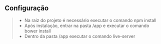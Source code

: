 ## Configuração 

>- Na raiz do projeto é necessário executar o comando npm install
>- Após instalação, entrar na pasta /app e executar o comando bower install
>- Dentro da pasta /app executar o comando live-server